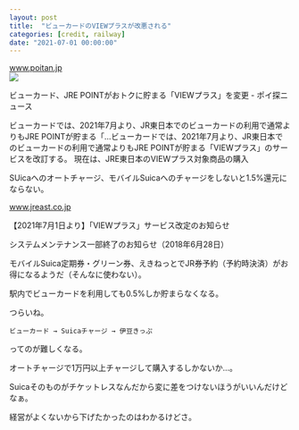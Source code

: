 ```yaml
---
layout: post
title:  "ビューカードのVIEWプラスが改悪される"
categories: [credit, railway]
date: "2021-07-01 00:00:00"
---
```



<div class="card">
  <a href="https://www.poitan.jp/archives/77203"></a>
  <div class="card__header">
    <a href="https://www.poitan.jp/archives/77203">www.poitan.jp</a>
  </div>
  <div class="card__image">
    <img src="https://www.poitan.jp/wp-content/uploads/2021/03/view-plus.jpghttps://www.poitan.jp/wp-content/uploads/2021/03/view-plus.jpg">
  </div>
  <div class="card__title">
    <p>ビューカード、JRE POINTがおトクに貯まる「VIEWプラス」を変更 - ポイ探ニュース</p>
  </div>
  <div class="card__description">
    <p>ビューカードでは、2021年7月より、JR東日本でのビューカードの利用で通常よりもJRE POINTが貯まる「…ビューカードでは、2021年7月より、JR東日本でのビューカードの利用で通常よりもJRE POINTが貯まる「VIEWプラス」のサービスを改訂する。 現在は、JRE東日本のVIEWプラス対象商品の購入</p>
  </div>
</div>


SUicaへのオートチャージ、モバイルSuicaへのチャージをしないと1.5%還元にならない。


<div class="card">
  <a href="https://www.jreast.co.jp/card/caution/notice210304.html/"></a>
  <div class="card__header">
    <a href="https://www.jreast.co.jp/card/caution/notice210304.html/">www.jreast.co.jp</a>
  </div>
  <div class="card__image">
    <img src="">
  </div>
  <div class="card__title">
    <p>【2021年7月1日より】「VIEWプラス」サービス改定のお知らせ</p>
  </div>
  <div class="card__description">
    <p>システムメンテナンス一部終了のお知らせ（2018年6月28日）</p>
  </div>
</div>


モバイルSuica定期券・グリーン券、えきねっとでJR券予約（予約時決済）がお得になるようだ（そんなに使わない）。

駅内でビューカードを利用しても0.5%しか貯まらなくなる。

つらいね。

```
ビューカード → Suicaチャージ → 伊豆きっぷ
```

ってのが難しくなる。

オートチャージで1万円以上チャージして購入するしかないか...。

Suicaそのものがチケットレスなんだから変に差をつけないほうがいいんだけどなぁ。

経営がよくないから下げたかったのはわかるけどさ。
